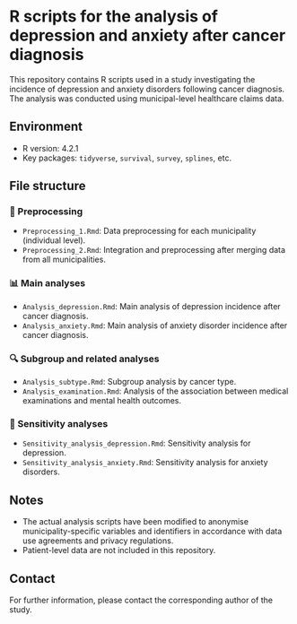 # R scripts for the analysis of depression and anxiety after cancer diagnosis

This repository contains R scripts used in a study investigating the incidence of depression and anxiety disorders following cancer diagnosis. The analysis was conducted using municipal-level healthcare claims data.

## Environment

- R version: 4.2.1
- Key packages: `tidyverse`, `survival`, `survey`, `splines`, etc.

## File structure

### 🔧 Preprocessing
- `Preprocessing_1.Rmd`: Data preprocessing for each municipality (individual level).
- `Preprocessing_2.Rmd`: Integration and preprocessing after merging data from all municipalities.

### 📊 Main analyses
- `Analysis_depression.Rmd`: Main analysis of depression incidence after cancer diagnosis.
- `Analysis_anxiety.Rmd`: Main analysis of anxiety disorder incidence after cancer diagnosis.

### 🔍 Subgroup and related analyses
- `Analysis_subtype.Rmd`: Subgroup analysis by cancer type.
- `Analysis_examination.Rmd`: Analysis of the association between medical examinations and mental health outcomes.

### 📐 Sensitivity analyses
- `Sensitivity_analysis_depression.Rmd`: Sensitivity analysis for depression.
- `Sensitivity_analysis_anxiety.Rmd`: Sensitivity analysis for anxiety disorders.

## Notes

- The actual analysis scripts have been modified to anonymise municipality-specific variables and identifiers in accordance with data use agreements and privacy regulations.
- Patient-level data are not included in this repository.

## Contact

For further information, please contact the corresponding author of the study.
